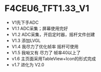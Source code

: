 # F4CEU6_TFT1.33_V1

+ V1先下手ADC
+ V1.1 ADC采集；屏幕使用完好
+ V1.2 ADC采集，开启定时器，摇杆文件创建
+ V1.3 添加LVGL
+ V1.4 我尽力了优化帧率 摇杆可使用
+ V1.5 我呦又有 尽力了 帧率40以上了
+ v1.6 主页面采用TableView+Icon的形式完成
+ v1.7 进化为 V2.0

